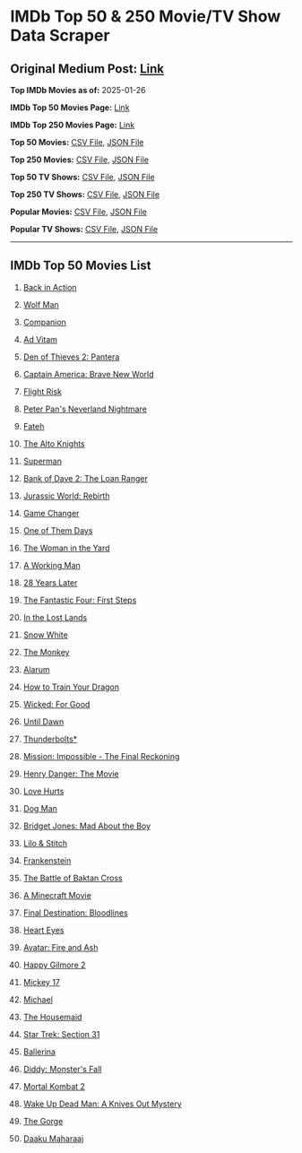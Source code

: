 # IMDb Top 50 & 250 Movie/TV Show Data Scraper

## Original Medium Post: [Link](https://medium.com/@nishantsahoo/which-movie-should-i-watch-5c83a3c0f5b1)

**Top IMDb Movies as of:** 2025-01-26

**IMDb Top 50 Movies Page:** [Link](https://www.imdb.com/search/title/?title_type=feature&release_date=2025-01-01,2025-12-31)

**IMDb Top 250 Movies Page:** [Link](https://www.imdb.com/chart/top/)

**Top 50 Movies:** [CSV File](/data/top50/movies.csv), [JSON File](/data/top50/movies.json)

**Top 250 Movies:** [CSV File](/data/top250/movies.csv), [JSON File](/data/top250/movies.json)

**Top 50 TV Shows:** [CSV File](/data/top50/shows.csv), [JSON File](/data/top50/shows.json)

**Top 250 TV Shows:** [CSV File](/data/top250/shows.csv), [JSON File](/data/top250/shows.json)

**Popular Movies:** [CSV File](/data/popular/movies.csv), [JSON File](/data/popular/movies.json)

**Popular TV Shows:** [CSV File](/data/popular/shows.csv), [JSON File](/data/popular/shows.json)

---

## IMDb Top 50 Movies List

1. [Back in Action](https://www.imdb.com/title/tt21191806/)

2. [Wolf Man](https://www.imdb.com/title/tt4216984/)

3. [Companion](https://www.imdb.com/title/tt26584495/)

4. [Ad Vitam](https://www.imdb.com/title/tt32138452/)

5. [Den of Thieves 2: Pantera](https://www.imdb.com/title/tt8008948/)

6. [Captain America: Brave New World](https://www.imdb.com/title/tt14513804/)

7. [Flight Risk](https://www.imdb.com/title/tt10078772/)

8. [Peter Pan's Neverland Nightmare](https://www.imdb.com/title/tt21955520/)

9. [Fateh](https://www.imdb.com/title/tt27679608/)

10. [The Alto Knights](https://www.imdb.com/title/tt21815562/)

11. [Superman](https://www.imdb.com/title/tt5950044/)

12. [Bank of Dave 2: The Loan Ranger](https://www.imdb.com/title/tt27713772/)

13. [Jurassic World: Rebirth](https://www.imdb.com/title/tt31036941/)

14. [Game Changer](https://www.imdb.com/title/tt14209618/)

15. [One of Them Days](https://www.imdb.com/title/tt32221196/)

16. [The Woman in the Yard](https://www.imdb.com/title/tt31314296/)

17. [A Working Man](https://www.imdb.com/title/tt9150192/)

18. [28 Years Later](https://www.imdb.com/title/tt10548174/)

19. [The Fantastic Four: First Steps](https://www.imdb.com/title/tt10676052/)

20. [In the Lost Lands](https://www.imdb.com/title/tt4419684/)

21. [Snow White](https://www.imdb.com/title/tt6208148/)

22. [The Monkey](https://www.imdb.com/title/tt27714946/)

23. [Alarum](https://www.imdb.com/title/tt31456973/)

24. [How to Train Your Dragon](https://www.imdb.com/title/tt26743210/)

25. [Wicked: For Good](https://www.imdb.com/title/tt19847976/)

26. [Until Dawn](https://www.imdb.com/title/tt30955489/)

27. [Thunderbolts\*](https://www.imdb.com/title/tt20969586/)

28. [Mission: Impossible - The Final Reckoning](https://www.imdb.com/title/tt9603208/)

29. [Henry Danger: The Movie](https://www.imdb.com/title/tt7787524/)

30. [Love Hurts](https://www.imdb.com/title/tt30788842/)

31. [Dog Man](https://www.imdb.com/title/tt10954718/)

32. [Bridget Jones: Mad About the Boy](https://www.imdb.com/title/tt32063050/)

33. [Lilo & Stitch](https://www.imdb.com/title/tt11655566/)

34. [Frankenstein](https://www.imdb.com/title/tt1312221/)

35. [The Battle of Baktan Cross](https://www.imdb.com/title/tt30144839/)

36. [A Minecraft Movie](https://www.imdb.com/title/tt3566834/)

37. [Final Destination: Bloodlines](https://www.imdb.com/title/tt9619824/)

38. [Heart Eyes](https://www.imdb.com/title/tt32558992/)

39. [Avatar: Fire and Ash](https://www.imdb.com/title/tt1757678/)

40. [Happy Gilmore 2](https://www.imdb.com/title/tt31868189/)

41. [Mickey 17](https://www.imdb.com/title/tt12299608/)

42. [Michael](https://www.imdb.com/title/tt11378946/)

43. [The Housemaid](https://www.imdb.com/title/tt27543632/)

44. [Star Trek: Section 31](https://www.imdb.com/title/tt9603060/)

45. [Ballerina](https://www.imdb.com/title/tt7181546/)

46. [Diddy: Monster's Fall](https://www.imdb.com/title/tt34887637/)

47. [Mortal Kombat 2](https://www.imdb.com/title/tt17490712/)

48. [Wake Up Dead Man: A Knives Out Mystery](https://www.imdb.com/title/tt14364480/)

49. [The Gorge](https://www.imdb.com/title/tt13654226/)

50. [Daaku Maharaaj](https://www.imdb.com/title/tt27957740/)
